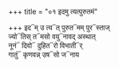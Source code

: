 +++
title = "०१ इदमु त्यत्पुरुतमं"

+++
इद᳓म् उ त्य᳓त् पुरुत᳓मम् पुर᳓स्ताज्  
ज्यो᳓तिस् त᳓मसो वयु᳓नावद् अस्थात्  
नूनं᳓ दिवो᳓ दुहित᳓रो विभाती᳓र्  
गातुं᳓ कृणवन्न् उष᳓सो ज᳓नाय